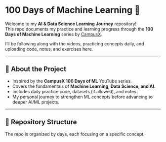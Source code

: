 # 100 Days of Machine Learning 🚀  

Welcome to my **AI & Data Science Learning Journey** repository!  
This repo documents my practice and learning progress through the **100 Days of Machine Learning** series by [CampusX](https://www.youtube.com/playlist?list=PLKnIA16_Rmvbr7zKYQuBfsVkjoLcJgxHH).  

I’ll be following along with the videos, practicing concepts daily, and uploading code, notes, and exercises here.  

---

## 📌 About the Project  
- Inspired by the **CampusX 100 Days of ML** YouTube series.  
- Covers the fundamentals of **Machine Learning, Data Science, and AI**.  
- Includes daily practice code, datasets (if allowed), and notes.  
- My personal journey to strengthen ML concepts before advancing to deeper AI/ML projects.  

---

## 📂 Repository Structure  
The repo is organized by days, each focusing on a specific concept. 


